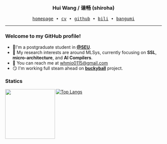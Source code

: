 <h3 align="center"> Hui Wang / 谐畅 (shiroha) </h3>


<p align="center">
  <samp>
    <a href="https://shirohasuki.github.io/">homepage</a> ∙
    <a href="https://www.没钱续费.top/">cv</a> ∙ 
    <a href="https://github.com/shirohasuki/">github</a> ∙ 
    <a href="https://space.bilibili.com/200359295">bili</a> ∙ 
    <a href="https://bgm.tv/user/437227">bangumi</a>
  </samp>
</p>


---

### Welcome to my GitHub profile!

+ :school:I'm a postgraduate student in [**@SEU**](https://ic.seu.edu.cn/).
+ :telescope: My research interests are around MLSys, currently focusing on **SSL**, **micro-architecture**, and **AI Compilers**.
+ :e-mail: You can reach me at whmio0115@gmail.com
+ :smirk: I'm working full steam ahead on [**buckyball**](https://github.com/DangoSys/buckyball) project.

### Statics

<img align="Left" height="160px" src="https://github-readme-stats.vercel.app/api?username=shirohasuki&show_icons=true&hide_border=true&theme=radical&layout=compact">
<!-- <img align="Left" height="160px" src="https://github-readme-stats-git-masterrstaa-rickstaa.vercel.app/api/top-langs/?username=shirohasuki&hide_title=true&hide_border=true&layout=compact&theme=dracula"/><br> -->

[![Top Langs](https://github-readme-stats.vercel.app/api/top-langs/?username=shirohasuki&hide_title=true&hide_border=true&layout=compact&theme=dracula&card_width=350)](https://github.com/anuraghazra/github-readme-stats)
